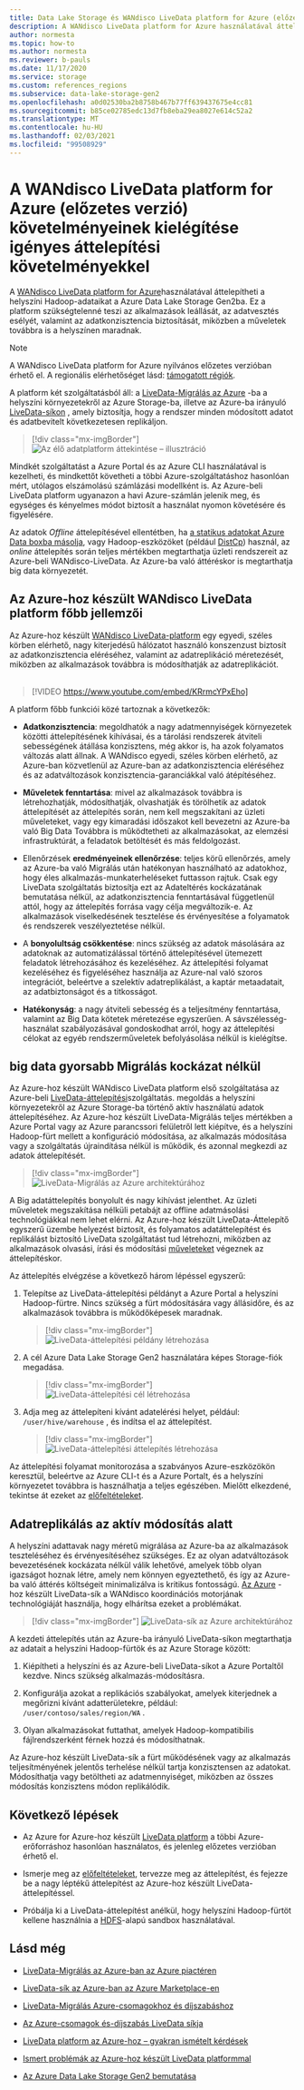 ```yaml
---
title: Data Lake Storage és WANdisco LiveData platform for Azure (előzetes verzió)
description: A WANdisco LiveData platform for Azure használatával áttelepítheti a helyszíni Hadoop-adataikat a Azure Data Lake Storage Gen2ba.
author: normesta
ms.topic: how-to
ms.author: normesta
ms.reviewer: b-pauls
ms.date: 11/17/2020
ms.service: storage
ms.custom: references_regions
ms.subservice: data-lake-storage-gen2
ms.openlocfilehash: a0d02530ba2b8758b467b77ff639437675e4cc81
ms.sourcegitcommit: b85ce02785edc13d7fb8eba29ea8027e614c52a2
ms.translationtype: MT
ms.contentlocale: hu-HU
ms.lasthandoff: 02/03/2021
ms.locfileid: "99508929"
---
```

# <a name="meet-demanding-migration-requirements-with-wandisco-livedata-platform-for-azure-preview"></a>A WANdisco LiveData platform for Azure (előzetes verzió) követelményeinek kielégítése igényes áttelepítési követelményekkel

A [WANdisco LiveData platform for Azure](https://docs.wandisco.com/live-data-platform/docs/landing/)használatával áttelepítheti a helyszíni Hadoop-adataikat a Azure Data Lake Storage Gen2ba. Ez a platform szükségtelenné teszi az alkalmazások leállását, az adatvesztés esélyét, valamint az adatkonzisztencia biztosítását, miközben a műveletek továbbra is a helyszínen maradnak.  

> [!NOTE]
> A WANdisco LiveData platform for Azure nyilvános előzetes verzióban érhető el. A regionális elérhetőséget lásd: [támogatott régiók](https://docs.wandisco.com/live-data-platform/docs/prereq#supported-regions).

A platform két szolgáltatásból áll: a [LiveData-Migrálás az Azure](https://www.wandisco.com/products/livedata-migrator-for-azure) -ba a helyszíni környezetekről az Azure Storage-ba, illetve az Azure-ba irányuló [LiveData-síkon](https://www.wandisco.com/products/livedata-plane-for-azure) , amely biztosítja, hogy a rendszer minden módosított adatot és adatbevitelt következetesen replikáljon. 

> [!div class="mx-imgBorder"]
> ![Az élő adatplatform áttekintése – illusztráció](./media/migrate-gen2-wandisco-live-data-platform/live-data-platform-overview.png)

Mindkét szolgáltatást a Azure Portal és az Azure CLI használatával is kezelheti, és mindkettőt követheti a többi Azure-szolgáltatáshoz hasonlóan mért, utólagos elszámolású számlázási modellként is. Az Azure-beli LiveData platform ugyanazon a havi Azure-számlán jelenik meg, és egységes és kényelmes módot biztosít a használat nyomon követésére és figyelésére.

Az adatok _Offline_ áttelepítésével ellentétben, ha [a statikus adatokat Azure Data boxba másolja](./data-lake-storage-migrate-on-premises-hdfs-cluster.md), vagy Hadoop-eszközöket (például [DistCp](https://hadoop.apache.org/docs/current/hadoop-distcp/DistCp.html)) használ, az _online_ áttelepítés során teljes mértékben megtarthatja üzleti rendszereit az Azure-beli WANdisco-LiveData. Az Azure-ba való áttéréskor is megtarthatja big data környezetét.

## <a name="key-features-of-wandisco-livedata-platform-for-azure"></a>Az Azure-hoz készült WANdisco LiveData platform főbb jellemzői

Az Azure-hoz készült [WANdisco LiveData-platform](https://docs.wandisco.com/live-data-platform/docs/landing/) egy egyedi, széles körben elérhető, nagy kiterjedésű hálózatot használó konszenzust biztosít az adatkonzisztencia eléréséhez, valamint az adatreplikáció méretezését, miközben az alkalmazások továbbra is módosíthatják az adatreplikációt. <br><br>

>[!VIDEO https://www.youtube.com/embed/KRrmcYPxEho] 

A platform főbb funkciói közé tartoznak a következők:

- **Adatkonzisztencia**: megoldhatók a nagy adatmennyiségek környezetek közötti áttelepítésének kihívásai, és a tárolási rendszerek átviteli sebességének átállása konzisztens, még akkor is, ha azok folyamatos változás alatt állnak. A WANdisco egyedi, széles körben elérhető, az Azure-ban közvetlenül az Azure-ban az adatkonzisztencia eléréséhez és az adatváltozások konzisztencia-garanciákkal való átépítéséhez.

- **Műveletek fenntartása**: mivel az alkalmazások továbbra is létrehozhatják, módosíthatják, olvashatják és törölhetik az adatok áttelepítését az áttelepítés során, nem kell megszakítani az üzleti műveleteket, vagy egy kimaradási időszakot kell bevezetni az Azure-ba való Big Data Továbbra is működtetheti az alkalmazásokat, az elemzési infrastruktúrát, a feladatok betöltését és más feldolgozást.

- Ellenőrzések **eredményeinek ellenőrzése**: teljes körű ellenőrzés, amely az Azure-ba való Migrálás után hatékonyan használható az adatokhoz, hogy éles alkalmazás-munkaterheléseket futtasson rajtuk. Csak egy LiveData szolgáltatás biztosítja ezt az Adateltérés kockázatának bemutatása nélkül, az adatkonzisztencia fenntartásával függetlenül attól, hogy az áttelepítés forrása vagy célja megváltozik-e. Az alkalmazások viselkedésének tesztelése és érvényesítése a folyamatok és rendszerek veszélyeztetése nélkül.

- A **bonyolultság csökkentése**: nincs szükség az adatok másolására az adatoknak az automatizálással történő áttelepítésével ütemezett feladatok létrehozásához és kezeléséhez. Az áttelepítési folyamat kezeléséhez és figyeléséhez használja az Azure-nal való szoros integrációt, beleértve a szelektív adatreplikálást, a kaptár metaadatait, az adatbiztonságot és a titkosságot.

- **Hatékonyság**: a nagy átviteli sebesség és a teljesítmény fenntartása, valamint az Big Data kötetek méretezése egyszerűen. A sávszélesség-használat szabályozásával gondoskodhat arról, hogy az áttelepítési célokat az egyéb rendszerműveletek befolyásolása nélkül is kielégítse.

## <a name="migrate-big-data-faster-without-risk"></a>big data gyorsabb Migrálás kockázat nélkül

Az Azure-hoz készült WANdisco LiveData platform első szolgáltatása az Azure-beli [LiveData-áttelepítési](https://www.wandisco.com/products/livedata-migrator-for-azure)szolgáltatás. megoldás a helyszíni környezetekről az Azure Storage-ba történő aktív használatú adatok áttelepítéséhez. Az Azure-hoz készült LiveData-Migrálás teljes mértékben a Azure Portal vagy az Azure parancssori felületről lett kiépítve, és a helyszíni Hadoop-fürt mellett a konfiguráció módosítása, az alkalmazás módosítása vagy a szolgáltatás újraindítása nélkül is működik, és azonnal megkezdi az adatok áttelepítését.

> [!div class="mx-imgBorder"]
> ![LiveData-Migrálás az Azure architektúrához](./media/migrate-gen2-wandisco-live-data-platform/live-data-migrator-architecture.png)

A Big adatáttelepítés bonyolult és nagy kihívást jelenthet. Az üzleti műveletek megszakítása nélküli petabájt az offline adatmásolási technológiákkal nem lehet elérni. Az Azure-hoz készült LiveData-Áttelepítő egyszerű üzembe helyezést biztosít, és folyamatos adatáttelepítést és replikálást biztosító LiveData szolgáltatást tud létrehozni, miközben az alkalmazások olvasási, írási és módosítási [műveleteket](https://www.wandisco.com/products/livedata-migrator-for-azure) végeznek az áttelepítéskor.

Az áttelepítés elvégzése a következő három lépéssel egyszerű:

1. Telepítse az LiveData-áttelepítési példányt a Azure Portal a helyszíni Hadoop-fürtre. Nincs szükség a fürt módosítására vagy állásidőre, és az alkalmazások továbbra is működőképesek maradnak.

   > [!div class="mx-imgBorder"]
   >![LiveData-áttelepítési példány létrehozása](./media/migrate-gen2-wandisco-live-data-platform/create-live-data-migrator.png)

2. A cél Azure Data Lake Storage Gen2 használatára képes Storage-fiók megadása.

   > [!div class="mx-imgBorder"]
   >![LiveData-áttelepítési cél létrehozása](./media/migrate-gen2-wandisco-live-data-platform/create-target.png)

3. Adja meg az áttelepíteni kívánt adatelérési helyet, például: `/user/hive/warehouse` , és indítsa el az áttelepítést.

   > [!div class="mx-imgBorder"]
   > ![LiveData-áttelepítési áttelepítés létrehozása](./media/migrate-gen2-wandisco-live-data-platform/create-migration.png)

Az áttelepítési folyamat monitorozása a szabványos Azure-eszközökön keresztül, beleértve az Azure CLI-t és a Azure Portalt, és a helyszíni környezetet továbbra is használhatja a teljes egészében. Mielőtt elkezdené, tekintse át ezeket az [előfeltételeket](https://docs.wandisco.com/live-data-platform/docs/prereq/).

## <a name="replicate-data-under-active-change"></a>Adatreplikálás az aktív módosítás alatt

A helyszíni adattavak nagy méretű migrálása az Azure-ba az alkalmazások teszteléséhez és érvényesítéséhez szükséges. Ez az olyan adatváltozások bevezetésének kockázata nélkül válik lehetővé, amelyek több olyan igazságot hoznak létre, amely nem könnyen egyeztethető, és így az Azure-ba való áttérés költségeit minimalizálva is kritikus fontosságú. [Az Azure](https://www.wandisco.com/products/livedata-plane-for-azure) -hoz készült LiveData-sík a WANdisco koordinációs motorjának technológiáját használja, hogy elhárítsa ezeket a problémákat.

> [!div class="mx-imgBorder"]
> ![LiveData-sík az Azure architektúrához](./media/migrate-gen2-wandisco-live-data-platform/live-data-plane-architecture.png)

A kezdeti áttelepítés után az Azure-ba irányuló LiveData-síkon megtarthatja az adatait a helyszíni Hadoop-fürtök és az Azure Storage között:

1. Kiépítheti a helyszíni és az Azure-beli LiveData-síkot a Azure Portaltől kezdve. Nincs szükség alkalmazás-módosításra.

2. Konfigurálja azokat a replikációs szabályokat, amelyek kiterjednek a megőrizni kívánt adatterületekre, például: `/user/contoso/sales/region/WA` .

3. Olyan alkalmazásokat futtathat, amelyek Hadoop-kompatibilis fájlrendszerként férnek hozzá és módosíthatnak.

Az Azure-hoz készült LiveData-sík a fürt működésének vagy az alkalmazás teljesítményének jelentős terhelése nélkül tartja konzisztensen az adatokat. Módosíthatja vagy betöltheti az adatmennyiséget, miközben az összes módosítás konzisztens módon replikálódik.

## <a name="next-steps"></a>Következő lépések

- Az Azure for Azure-hoz készült [LiveData platform](https://docs.wandisco.com/live-data-platform/docs/landing/) a többi Azure-erőforráshoz hasonlóan használatos, és jelenleg előzetes verzióban érhető el. 

- Ismerje meg az [előfeltételeket](https://docs.wandisco.com/live-data-platform/docs/prereq/), tervezze meg az áttelepítést, és fejezze be a nagy léptékű áttelepítést az Azure-hoz készült LiveData-áttelepítéssel.

- Próbálja ki a LiveData-áttelepítést anélkül, hogy helyszíni Hadoop-fürtöt kellene használnia a [HDFS](https://docs.wandisco.com/live-data-platform/docs/create-sandbox-intro/)-alapú sandbox használatával.

## <a name="see-also"></a>Lásd még

- [LiveData-Migrálás az Azure-ban az Azure piactéren](https://azuremarketplace.microsoft.com/marketplace/apps/wandisco.ldm?tab=Overview)

- [LiveData-sík az Azure-ban az Azure Marketplace-en](https://azuremarketplace.microsoft.com/marketplace/apps/wandisco.ldp?tab=Overview)

- [LiveData-Migrálás Azure-csomagokhoz és díjszabáshoz](https://azuremarketplace.microsoft.com/marketplace/apps/wandisco.ldm?tab=PlansAndPrice)

- [Az Azure-csomagok és-díjszabás LiveData síkja](https://azuremarketplace.microsoft.com/marketplace/apps/wandisco.ldp?tab=PlansAndPrice) 

- [LiveData platform az Azure-hoz – gyakran ismételt kérdések](https://docs.wandisco.com/live-data-platform/docs/faq/)

- [Ismert problémák az Azure-hoz készült LiveData platformmal](https://docs.wandisco.com/live-data-platform/docs/known-issues/)

- [Az Azure Data Lake Storage Gen2 bemutatása](data-lake-storage-introduction.md)